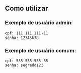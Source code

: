 ## Como utilizar

### Exemplo de usuário admin:
    cpf: 111.111.111-11
    senha: 12345678

### Exemplo de usuário comum:

    cpf: 555.555.555-55
    senha: segredo123
